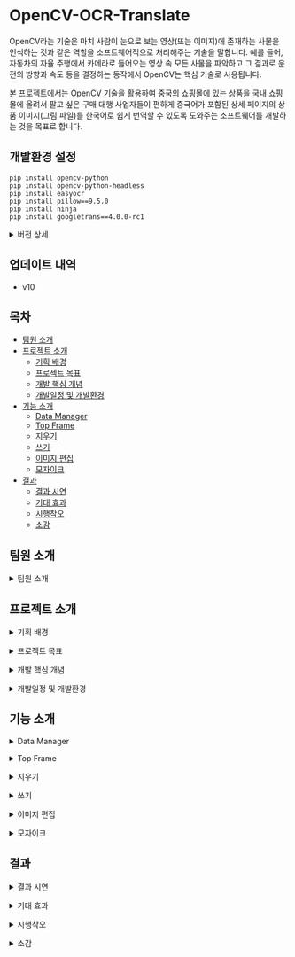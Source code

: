 # OpenCV-OCR-Translate

OpenCV라는 기술은 마치 사람이 눈으로 보는 영상(또는 이미지)에 존재하는 사물을 인식하는 것과 같은 역할을 소프트웨어적으로 처리해주는 기술을 말합니다. 예를 들어, 자동차의 자율 주행에서 카메라로 들어오는 영상 속 모든 사물을 파악하고 그 결과로 운전의 방향과 속도 등을 결정하는 동작에서 OpenCV는 핵심 기술로 사용됩니다. 

본 프로젝트에서는 OpenCV 기술을 활용하여 중국의 쇼핑몰에 있는 상품을 국내 쇼핑몰에 올려서 팔고 싶은 구매 대행 사업자들이 편하게 중국어가 포함된 상세 페이지의 상품 이미지(그림 파일)를 한국어로 쉽게 번역할 수 있도록 도와주는 소프트웨어를 개발하는 것을 목표로 합니다.

## 개발환경 설정

```
pip install opencv-python
pip install opencv-python-headless
pip install easyocr
pip install pillow==9.5.0
pip install ninja
pip install googletrans==4.0.0-rc1
```

<details>
  <summary>버전 상세</summary>
  
  - opencv: 4.6.0
  - easyocr: 1.7.0
  - pillow: 9.5.0
  - ninja: 1.10.2
  - googletrans: 4.0.0-rc1
</details>


## 업데이트 내역
* v10

## 목차
* [팀원 소개](#팀원-소개)
* [프로젝트 소개](#프로젝트-소개)
  * [기획 배경](#기획-배경)
  * [프로젝트 목표](#프로젝트-목표)
  * [개발 핵심 개념](#개발-핵심-개념)
  * [개발일정 및 개발환경](#개발일정-및-개발환경)
* [기능 소개](#기능-소개)
  * [Data Manager](#Data-Manager)
  * [Top Frame](#Top-Frame)
  * [지우기](#지우기)
  * [쓰기](#쓰기)
  * [이미지 편집](#이미지-편집)
  * [모자이크](#모자이크)
* [결과](#결과)
  * [결과 시연](#결과-시연)
  * [기대 효과](#기대-효과)
  * [시행착오](#시행착오)
  * [소감](#소감)

## 팀원 소개
<a id="팀원-소개"></a>
<details>
  <summary>
   팀원 소개
  </summary>
 
![슬라이드2](https://github.com/user-attachments/assets/7e85fb30-7328-4b71-8088-80f157ece6c1)

| 이름    | 역할                                                  |
| ------- | ------------------------------------------------------------------ |
| 정윤정   | 지우기 기능 담당. 이미지에서 텍스트 인식, 인식된 텍스트 출력, 텍스트 선택 후 지우기 기능.       |
| 김주영   | 이미지 편집 기능 담당. 수치 조정 바를 통해 이미지 밝기 및 대비 조절 기능.                     |
| 황지원   | 쓰기 기능 담당. 인식된 텍스트 한국어로 번역, 번역된 텍스트 수정, 글씨체와 글씨 크기 및 색상 변경 기능.            |
| 정은서   | 모자이크 기능 담당. 이미지에서 얼굴 인식, 인식된 얼굴 목록 출력, 선택적 모자이크 및 모자이크 정도 조절 기능.           |

</details>

## 프로젝트 소개
<a id="기획-배경"></a>
<details>
  <summary>
   기획 배경
  </summary>
  
  ![슬라이드5](https://github.com/user-attachments/assets/850fa2aa-abe6-4bf0-bda9-db652813ad89)
  ![슬라이드6](https://github.com/user-attachments/assets/e058c501-d96a-4657-8a95-747484455fb4)
  
</details>

<a id="프로젝트-목표"></a>
<details>
  <summary>
    프로젝트 목표  
  </summary>
  
  ![슬라이드7](https://github.com/user-attachments/assets/62864c1f-3120-4e9b-8734-297f5caaa1a1)
  ![슬라이드8](https://github.com/user-attachments/assets/4bef4e95-b442-45b4-9fda-a13c5a9ed78a)
  
</details>

<a id="개발-핵심-개념"></a>
<details>
  <summary>
    개발 핵심 개념
  </summary>
  
  ![슬라이드9](https://github.com/user-attachments/assets/79a54c8f-71fa-4937-b927-a6e7513d4b19)
  ![슬라이드10](https://github.com/user-attachments/assets/3b5e5409-09c3-43ed-a842-e1830256e341)
  ![슬라이드11](https://github.com/user-attachments/assets/2ddd06f8-cc4a-4fd1-809c-669b953d6bfa)
  ![슬라이드12](https://github.com/user-attachments/assets/4dca718e-4c21-47b2-9448-5a1af5754b3c)
  ![슬라이드13](https://github.com/user-attachments/assets/cadb7cd7-ca29-4a99-9dc0-915e44a0f90b)
  ![슬라이드14](https://github.com/user-attachments/assets/b170fb5c-2911-4671-bc10-4e105ba7c718)
  ![슬라이드15](https://github.com/user-attachments/assets/89fdd612-22b5-4239-a1e5-0091dac3eae3)
  ![슬라이드16](https://github.com/user-attachments/assets/7ed5eb88-92fb-41e4-8fe6-d6692a2aa8e4)
  ![슬라이드17](https://github.com/user-attachments/assets/46d80694-0b97-4351-94d0-e6c81ac9c518)
  ![슬라이드18](https://github.com/user-attachments/assets/f86364d8-8e36-484c-a779-ca83ec563f22)
  
</details>

<a id="개발일정-및-개발환경"></a>
<details>
  <summary>
    개발일정 및 개발환경
  </summary>
  
  ![슬라이드19](https://github.com/user-attachments/assets/72c86466-17e5-4591-93a9-64a028818b65)
  ![슬라이드20](https://github.com/user-attachments/assets/2b534570-9a2b-4a0c-a79a-5b4f7b8a599b)
  ![슬라이드21](https://github.com/user-attachments/assets/8dfb36ad-a460-455d-bd3b-2fd214e960c1)
  
</details>

## 기능 소개
<a id="Data-Manager"></a>
<details>
  <summary>
   Data Manager
  </summary>
  
  ![슬라이드23](https://github.com/user-attachments/assets/2a4b269a-e9e2-411a-bd9f-3b2915e202e9)
  ![슬라이드24](https://github.com/user-attachments/assets/0df869fb-7187-4779-ab0b-f6d046047217)
  
</details>

<a id="Top-Frame"></a>
<details>
  <summary>
   Top Frame
  </summary>
  
  ![슬라이드25](https://github.com/user-attachments/assets/81c46ed4-904f-46a3-9489-bea90e8d07dc)
  ![슬라이드26](https://github.com/user-attachments/assets/e3d9562c-381d-4e01-bb15-4548fed44ee6)
  ![슬라이드27](https://github.com/user-attachments/assets/86735cc7-e52b-4528-b0ad-23a9d5a81fd2)
  ![슬라이드28](https://github.com/user-attachments/assets/5d954d38-5267-48c5-a2b5-24e07570f2ad)
  ![슬라이드29](https://github.com/user-attachments/assets/296b1115-ecc0-4d94-891f-f95add0c6669)
  
</details>

<a id="지우기"></a>
<details>
  <summary>
   지우기
  </summary>
  
  ![슬라이드30](https://github.com/user-attachments/assets/3a2e5438-8839-496c-98a7-1d6fcf058a8f)
  ![슬라이드31](https://github.com/user-attachments/assets/3eb7788e-b2d0-415b-ae78-e85cf457dec2)
  ![슬라이드32](https://github.com/user-attachments/assets/110d8ce9-529e-45c2-83e2-61443e026129)
  
</details>

<a id="쓰기"></a>
<details>
  <summary>
   쓰기
  </summary>
  
  ![슬라이드33](https://github.com/user-attachments/assets/40b17ced-e2fe-4202-b461-89ccaba069af)
  ![슬라이드34](https://github.com/user-attachments/assets/adffc7b7-6a72-40d7-a2ed-0976b06aa8b4)
  ![슬라이드35](https://github.com/user-attachments/assets/a9a38b3b-1fd7-4a7f-a242-7444794ffd80)
  
</details>

<a id="이미지-편집"></a>
<details>
  <summary>
   이미지 편집
  </summary>
  
  ![슬라이드36](https://github.com/user-attachments/assets/984790da-ae16-4861-8f78-d7a3711f13d8)
  ![슬라이드37](https://github.com/user-attachments/assets/55bcad68-558f-491d-9e39-284dbeb24e5a)
  ![슬라이드38](https://github.com/user-attachments/assets/93e08644-fa64-47d5-9c59-339da6df5e77)
  
</details>

<a id="모자이크"></a>
<details>
  <summary>
   모자이크
  </summary>
  
  ![슬라이드39](https://github.com/user-attachments/assets/5b737c92-dfcc-4941-bca6-11a0c325ef9b)
  ![슬라이드40](https://github.com/user-attachments/assets/127fbe4d-c75f-49b7-a6b0-8dcce668ebd9)
  ![슬라이드41](https://github.com/user-attachments/assets/15ed7646-8a73-4803-9329-0d509b1487af)
  ![슬라이드42](https://github.com/user-attachments/assets/46aeca9a-4553-4f75-9097-c49becc13fd7)
  ![슬라이드43](https://github.com/user-attachments/assets/5be7278e-2d49-4d1d-8ecc-49bc0f523cc3)
  
</details>

## 결과

<a id="결과-시연"></a>
<details>
  <summary>
   결과 시연
  </summary>
  ![시연 영상 썸네일](https://youtu.be/zIppXkwfIOs)
  
</details>

<a id="기대-효과"></a>
<details>
  <summary>
   기대 효과
  </summary>
  
  ![슬라이드47](https://github.com/user-attachments/assets/de210e83-9f9f-4764-9947-abce5599fd10)
  ![슬라이드48](https://github.com/user-attachments/assets/832d6010-57e5-477b-83c6-c5202294e424)
  
</details>

<a id="시행착오"></a>
<details>
  <summary>
   시행착오
  </summary>
  
  ![슬라이드49](https://github.com/user-attachments/assets/ccddc713-a09e-4859-8e9a-379efad6c25e)
  ![슬라이드50](https://github.com/user-attachments/assets/55eb15a7-ec68-4c52-bd55-9ce484f8a511)
  ![슬라이드51](https://github.com/user-attachments/assets/94f18e09-8db8-4dc3-bb0e-2a64347b55b5)
  ![슬라이드52](https://github.com/user-attachments/assets/90ac6fc6-a454-4fc7-a61c-5041cd6a6b5b)
  ![슬라이드53](https://github.com/user-attachments/assets/cf83fa79-1ecb-4143-9e6a-71f6c10344f5)
  ![슬라이드54](https://github.com/user-attachments/assets/6ecf354e-343b-4b43-a957-07e773c1afd3)
  
</details>

<a id="소감"></a>
<details>
  <summary>
   소감
  </summary>
  
  ![슬라이드55](https://github.com/user-attachments/assets/c81a2472-5797-4554-a6cb-1b43b7419b9a)
  ![슬라이드56](https://github.com/user-attachments/assets/3613e973-814d-46e4-964c-a2de2c493da3)
  ![슬라이드57](https://github.com/user-attachments/assets/0c562f4a-d6d0-4e0e-8a89-f2ee071f101b)
  
</details>
